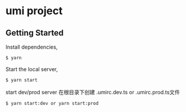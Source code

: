 # umi project

## Getting Started

Install dependencies,

```bash
$ yarn
```

Start the local server,

```bash
$ yarn start
```
start dev/prod server
在根目录下创建 .umirc.dev.ts or .umirc.prod.ts文件
```
$ yarn start:dev or yarn start:prod
```


